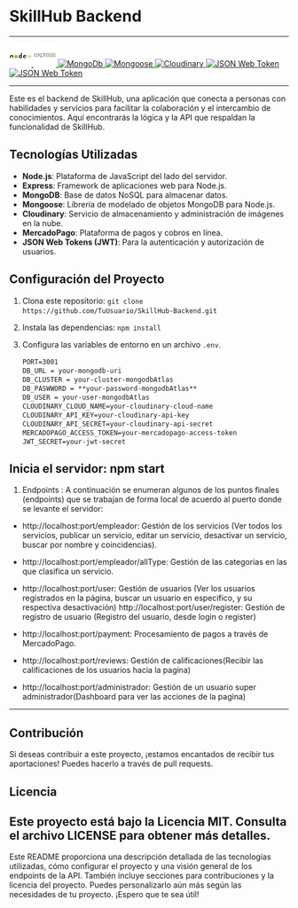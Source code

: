 # SkillHub Backend
-------------------
<p align="left"> 
   <a href="https://nodejs.org/en" target="_blank" rel="noreferrer"> 
   <img src="https://raw.githubusercontent.com/devicons/devicon/master/icons/nodejs/nodejs-original-wordmark.svg" 
   alt="NodeJS" width="40" height="40"/> </a> 
   
   <a href="https://expressjs.com/es/" target="_blank" rel="noreferrer"> 
   <img src="https://raw.githubusercontent.com/devicons/devicon/master/icons/express/express-original-wordmark.svg" 
   alt="Express" width="40" height="40"/> </a>
   
   <a href="https://www.mongodb.com/" target="_blank" rel="noreferrer"> 
   <img src="https://www.vectorlogo.zone/logos/mongodb/mongodb-icon.svg" 
   alt="MongoDb" width="40" height="40"/> </a>   

   <a href="https://mongoosejs.com/" target="_blank" rel="noreferrer"> 
   <img src="https://cdn.worldvectorlogo.com/logos/mongoose-1.svg" 
   alt="Mongoose" width="40" height="40"/> </a> 
   
   <a href="https://cloudinary.com/" target="_blank" rel="noreferrer"> 
   <img src="https://cdn.worldvectorlogo.com/logos/cloudinary-2.svg" 
   alt="Cloudinary" width="40" height="40"/> </a> 
   
   <a href="https://www.mercadopago.com/" target="_blank" rel="noreferrer"> 
   <img src="https://seeklogo.com/images/M/mercadopago-logo-FC9BA7420E-seeklogo.com.png" 
   alt="JSON Web Token" width="100" height="auto"/> </a>  
   
   <a href="https://jwt.io/" target="_blank" rel="noreferrer"> 
   <img src="https://cdn.worldvectorlogo.com/logos/json.svg" 
   alt="JSON Web Token" width="40" height="40"/> </a>  
</p>

----------------------
Este es el backend de SkillHub, una aplicación que conecta a personas con habilidades y servicios para facilitar la colaboración y el intercambio de conocimientos. Aquí encontrarás la lógica y la API que respaldan la funcionalidad de SkillHub.

## Tecnologías Utilizadas

- **Node.js**: Plataforma de JavaScript del lado del servidor.
- **Express**: Framework de aplicaciones web para Node.js.
- **MongoDB**: Base de datos NoSQL para almacenar datos.
- **Mongoose**: Librería de modelado de objetos MongoDB para Node.js.
- **Cloudinary**: Servicio de almacenamiento y administración de imágenes en la nube.
- **MercadoPago**: Plataforma de pagos y cobros en línea.
- **JSON Web Tokens (JWT)**: Para la autenticación y autorización de usuarios.

## Configuración del Proyecto

1. Clona este repositorio: `git clone https://github.com/TuUsuario/SkillHub-Backend.git`
2. Instala las dependencias: `npm install`
3. Configura las variables de entorno en un archivo `.env`.

   ```env
   PORT=3001
   DB_URL = your-mongodb-uri
   DB_CLUSTER = your-cluster-mongodbAtlas
   DB_PASWWORD = **your-password-mongodbAtlas**
   DB_USER = your-user-mongodbAtlas
   CLOUDINARY_CLOUD_NAME=your-cloudinary-cloud-name
   CLOUDINARY_API_KEY=your-cloudinary-api-key
   CLOUDINARY_API_SECRET=your-cloudinary-api-secret
   MERCADOPAGO_ACCESS_TOKEN=your-mercadopago-access-token
   JWT_SECRET=your-jwt-secret
   
## Inicia el servidor: npm start
1. Endpoints : A continuación se enumeran algunos de los puntos finales (endpoints) que se trabajan de forma local de acuerdo al puerto donde se levante el servidor:

- http://localhost:port/empleador: Gestión de los servicios (Ver todos los servicios, publicar un servicio, editar un servicio, desactivar un servicio, 
buscar por nombre y coincidencias).
- http://localhost:port/empleador/allType: Gestión de las categorias en las que clasifica un servicio.

- http://localhost:port/user: Gestión de usuarios (Ver los usuarios registrados en la página, buscar un usuario en especifico, y su respectiva desactivación)
http://localhost:port/user/register: Gestión de registro de usuario (Registro del usuario, desde login o register)

- http://localhost:port/payment: Procesamiento de pagos a través de MercadoPago.

- http://localhost:port/reviews: Gestión de calificaciones(Recibir las calificaciones de los usuarios hacia la pagina)

- http://localhost:port/administrador: Gestión de un usuario super administrador(Dashboard para ver las acciones de la pagina)

------------
## Contribución
Si deseas contribuir a este proyecto, ¡estamos encantados de recibir tus aportaciones! Puedes hacerlo a través de pull requests.

## Licencia
Este proyecto está bajo la Licencia MIT. Consulta el archivo LICENSE para obtener más detalles.
-----------

Este README proporciona una descripción detallada de las tecnologías utilizadas, cómo configurar el proyecto y una visión general de los endpoints de la API. También incluye secciones para contribuciones y la licencia del proyecto. 
Puedes personalizarlo aún más según las necesidades de tu proyecto. ¡Espero que te sea útil!
